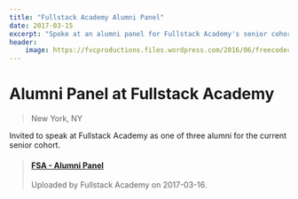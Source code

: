 ```yaml
---
title: "Fullstack Academy Alumni Panel"
date: 2017-03-15
excerpt: "Spoke at an alumni panel for Fullstack Academy's senior cohort."
header:
    image: https://fvcproductions.files.wordpress.com/2016/06/freecodecamp.jpg
---
```


# Alumni Panel at Fullstack Academy

> New York, NY

Invited to speak at Fullstack Academy as one of three alumni for the current senior cohort.

<blockquote class="embedly-card"><h4><a href="https://www.youtube.com/watch?v=nzOfNIL9GWE">FSA - Alumni Panel</a></h4><p>Uploaded by Fullstack Academy on 2017-03-16.</p></blockquote>